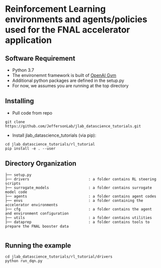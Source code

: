 # Reinforcement Learning environments and agents/policies used for the FNAL accelerator application

## Software Requirement
* Python 3.7 
* The environemnt framework is built of [OpenAI Gym](https://gym.openai.com) 
* Additional python packages are defined in the setup.py 
* For now, we assumes you are running at the top directory 

## Installing 
* Pull code from repo
```
git clone https://github.com/JeffersonLab/jlab_datascience_tutorials.git
```
* Install jlab_datascience_tutorials (via pip):
```
cd jlab_datascience_tutorials/rl_tutorial
pip install -e . --user
```

## Directory Organization
```
├── setup.py
├── drivers                           : a folder contains RL steering scripts  
├── surrogate_models                  : a folder contains surrogate model code
├── agents                            : a folder contains agent codes
├── envs                              : a folder containing the accelerator environments
├── cfg                               : a folder contains the agent and environment configuration
├── utils                             : a folder contains utilities
├── dataprep                          : a folder contains tools to prepare the FNAL booster data
          
```

## Running the example
```
cd jlab_datascience_tutorials/rl_tutorial/drivers
python run_dqn.py
```
